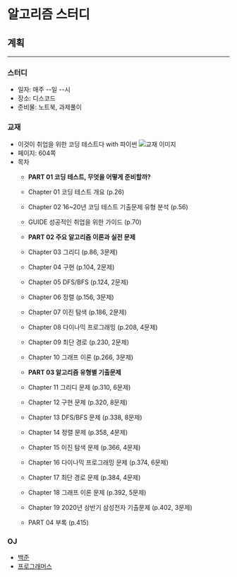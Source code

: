 # 알고리즘 스터디

## 계획
---
### 스터디
- 일자: 매주 --일 --시
- 장소: 디스코드
- 준비물: 노트북, 과제풀이

### 교재
- 이것이 취업을 위한 코딩 테스트다 with 파이썬
![교재 이미지](https://user-images.githubusercontent.com/66542103/166221498-cce6cbe7-5dac-4752-bf50-b671711267af.png)
- 페이지: 604쪽
- 목차
    - <b>PART 01 코딩 테스트, 무엇을 어떻게 준비할까?</b>
    - Chapter 01 코딩 테스트 개요 (p.26)
    - Chapter 02 16~20년 코딩 테스트 기출문제 유형 분석 (p.56)
    - GUIDE 성공적인 취업을 위한 가이드 (p.70)

    - <b>PART 02 주요 알고리즘 이론과 실전 문제</b>
    - Chapter 03 그리디 (p.86, 3문제)
    - Chapter 04 구현 (p.104, 2문제)
    - Chapter 05 DFS/BFS (p.124, 2문제)
    - Chapter 06 정렬 (p.156, 3문제)
    - Chapter 07 이진 탐색 (p.186, 2문제)
    - Chapter 08 다이나믹 프로그래밍 (p.208, 4문제)
    - Chapter 09 최단 경로 (p.230, 2문제)
    - Chapter 10 그래프 이론 (p.266, 3문제)

    - <b>PART 03 알고리즘 유형별 기출문제</b>
    - Chapter 11 그리디 문제 (p.310, 6문제)
    - Chapter 12 구현 문제 (p.320, 8문제)
    - Chapter 13 DFS/BFS 문제 (p.338, 8문제)
    - Chapter 14 정렬 문제 (p.358, 4문제)
    - Chapter 15 이진 탐색 문제 (p.366, 4문제)
    - Chapter 16 다이나믹 프로그래밍 문제 (p.374, 6문제)
    - Chapter 17 최단 경로 문제 (p.384, 4문제)
    - Chapter 18 그래프 이론 문제 (p.392, 5문제)
    - Chapter 19 2020년 상반기 삼성전자 기출문제 (p.402, 3문제)

    - PART 04 부록 (p.415)

### OJ
- [백준](https://www.acmicpc.net)
- [프로그래머스](https://www.programmers.co.kr)